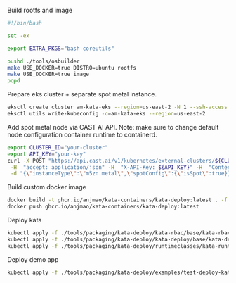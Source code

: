 Build rootfs and image

```sh
#!/bin/bash

set -ex

export EXTRA_PKGS="bash coreutils"

pushd ./tools/osbuilder
make USE_DOCKER=true DISTRO=ubuntu rootfs
make USE_DOCKER=true image
popd
```

Prepare eks cluster + separate spot metal instance.

```sh
eksctl create cluster am-kata-eks --region=us-east-2 -N 1 --ssh-access
eksctl utils write-kubeconfig -c=am-kata-eks --region=us-east-2
```

Add spot metal node via CAST AI API. 
Note: make sure to change default node configuration container runtime to containerd.

```sh
export CLUSTER_ID="your-cluster"
export API_KEY="your-key"
curl -X POST "https://api.cast.ai/v1/kubernetes/external-clusters/${CLUSTER_ID}/nodes" \
 -H  "accept: application/json" -H  "X-API-Key: ${API_KEY}" -H  "Content-Type: application/json" \
 -d "{\"instanceType\":\"m5zn.metal\",\"spotConfig\":{\"isSpot\":true}}"
```

Build custom docker image

```sh
docker build -t ghcr.io/anjmao/kata-containers/kata-deploy:latest . -f ./hack/Dockerfile
docker push ghcr.io/anjmao/kata-containers/kata-deploy:latest
```

Deploy kata

```sh
kubectl apply -f ./tools/packaging/kata-deploy/kata-rbac/base/kata-rbac.yaml
kubectl apply -f ./tools/packaging/kata-deploy/kata-deploy/base/kata-deploy.yaml
kubectl apply -f ./tools/packaging/kata-deploy/runtimeclasses/kata-runtimeClasses.yaml
```

Deploy demo app

```sh
kubectl apply -f ./tools/packaging/kata-deploy/examples/test-deploy-kata-clh.yaml
```
